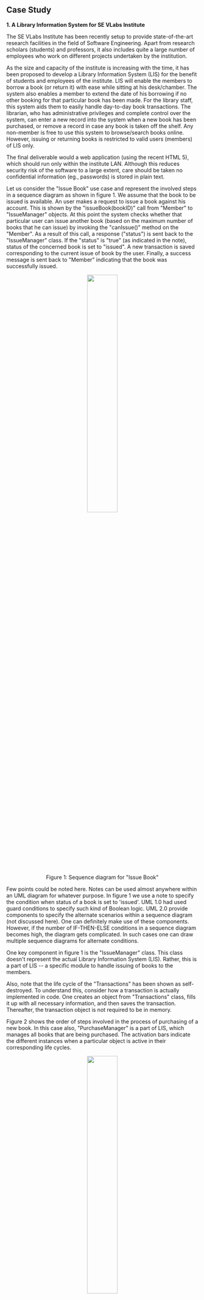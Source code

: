 ## Case Study


**1. A Library Information System for SE VLabs Institute**

The SE VLabs Institute has been recently setup to provide state-of-the-art research facilities in the field of Software Engineering. Apart from research scholars (students) and professors, it also includes quite a large number of employees who work on different projects undertaken by the institution.

As the size and capacity of the institute is increasing with the time, it has been proposed to develop a Library Information System (LIS) for the benefit of students and employees of the institute. LIS will enable the members to borrow a book (or return it) with ease while sitting at his desk/chamber. The system also enables a member to extend the date of his borrowing if no other booking for that particular book has been made. For the library staff, this system aids them to easily handle day-to-day book transactions. The librarian, who has administrative privileges and complete control over the system, can enter a new record into the system when a new book has been purchased, or remove a record in case any book is taken off the shelf. Any non-member is free to use this system to browse/search books online. However, issuing or returning books is restricted to valid users (members) of LIS only.

The final deliverable would a web application (using the recent HTML 5), which should run only within the institute LAN. Although this reduces security risk of the software to a large extent, care should be taken no confidential information (eg., passwords) is stored in plain text.


Let us consider the "Issue Book" use case and represent the involved steps in a sequence diagram as shown in figure 1. We assume that the book to be issued is available. An user makes a request to issue a book against his account. This is shown by the "issueBook(bookID)" call from "Member" to "IssueManager" objects. At this point the system checks whether that particular user can issue another book (based on the maximum number of books that he can issue) by invoking the "canIssue()" method on the "Member". As a result of this call, a response ("status") is sent back to the "IssueManager" class. If the "status" is "true" (as indicated in the note), status of the concerned book is set to "issued". A new transaction is saved corresponding to the current issue of book by the user. Finally, a success message is sent back to "Member" indicating that the book was successfully issued.



<div align="center">
<img src="images/seq_issue_book.png" width="40%">
<p>Figure 1:  Sequence diagram for "Issue Book"</p>
</div>


Few points could be noted here. Notes can be used almost anywhere within an UML diagram for whatever purpose. In figure 1 we use a note to specify the condition when status of a book is set to 'issued'. UML 1.0 had used guard conditions to specify such kind of Boolean logic. UML 2.0 provide components to specify the alternate scenarios within a sequence diagram (not discussed here). One can definitely make use of these components. However, if the number of IF-THEN-ELSE conditions in a sequence diagram becomes high, the diagram gets complicated. In such cases one can draw multiple sequence diagrams for alternate conditions.

One key component in figure 1 is the "IssueManager" class. This class doesn't represent the actual Library Information System (LIS). Rather, this is a part of LIS -- a specific module to handle issuing of books to the members.

Also, note that the life cycle of the "Transactions" has been shown as self-destroyed. To understand this, consider how a transaction is actually implemented in code. One creates an object from "Transactions" class, fills it up with all necessary information, and then saves the transaction. Thereafter, the transaction object is not required to be in memory.

Figure 2 shows the order of steps involved in the process of purchasing of a new book. In this case also, "PurchaseManager" is a part of LIS, which manages all books that are being purchased. The activation bars indicate the different instances when a particular object is active in their corresponding life cycles.
<div align="center">
<img src="images/seq_purchase_books.png" width="40%">
<p>Figure 2: Sequence diagram for "Purchase Books"</p>
</div>

One may have doubts over the inclusion of "Distributor" class. "Distributor" is not a constituent of the LIS; however, it interacts with LIS. Here "Distributor" is meant to represent the "interface" between LIS and the actual, physical book sellers and distributors. For instance, LIS can store details of distributor XYZ, including it's email address, bank account number, into it's records. Whenever the librarian places a new order to XYZ, the order is being sent electronically to XYZ, processed (possibly with a delay), a corresponding invoice is generated, and sent back to LIS. "placeOrder(orderID)" has been indicated as asynchronous calls since the calling object can continue with other tasks. The books would be dispatched by XYZ physically, which lies outside the boundary of LIS. Once the ordered books have been received, the librarian opts to make payment for his orders, which, too, could happen electronically through Net Banking. Technology has, indeed, made a huge progress!

Finally, at his leisure time, the librarian might consider updating the inventory according to the corresponding order.

 

Classes are the fundamental components of any object oriented design and development. Unless individual class, it's attributes and associated operations have been modeled well, a lot of suffereing could await during the development phase. However, unlike waterfall model, the life cycle in object oriented development is iterative. One builds a model, analyze it's efficiency, and refines it thereafter, if required. Therefore, an analyst, designer, or developer doesn't have the tight constraints to create a perfect art at one go.

Based on conceptual modeling and domain knowledge we already had identified a list of classes. We present them here once again:

- Member
- Book
- Transaction (of books)
- Librarian
- Employee
- Book Inventory
- Distributor
- Order
- Order Line Item
- Payment
- Invoice



Let's focus on the "Member", "Librarian" and "Employee" classes. The "Employee" class could be considered as a parent class, some of whose properties are inherited by the "Member" class. Again, "Librarian" is just a special type of "Member" with certain extra privileges. However, it may be noted here that LIS in no way would be interested to know about employees who are not members of LIS. Moreover, to distinguish between a normal member and a librarian, one could define a set of roles, and assign them appropriately to the members. This approach provides a flexible approach to manage users. For example, if the librarian goes on a leave, another member could be assigned the librarian role temporarily. Therefore, we decide to have a single "Member" class, whose instances could have one or more roles. This is shown in figure 3 with the "association" relationship between "Member" and "Role" classes. The "Role" class could consist of a list of available roles. A list could be maintained in the "Member" class to indicate which roles are associated with a particular instance of it.

<div align="center">
<img src="images/class_1.png" width="40%">
<p>Figure 3: A simplified class diagram for LIS</p>
</div>

The "LIS" class consists of several modules: "RegistrationManager", "IssueManager" "ReturnManager", and "PurchaseManager". Their "composition" relationship with "LIS" indicates that any of these individual modules wouldn't exist without the existence of "LIS". The "IssueManager" class is responsible for issue and reissue of books while considering the two-times reissue constraint placed on a book.

The relation between "IssueManager" class and "Book" class is shown as "weak dependency". This is due to the reason that the "IssueManager" class do not require a "Book" as it's member variable. Rather, when an user has issued a book, the concerned method in "IssueManager" just needs to update the status of the corresponding book. No instance of "Book" needs to be created. The arrow from "IssueManager" to "Book" indicates that only the former knows about the "Book" class. The relationship between "PurchaseManager" and "Distributor" is, however, not a weak dependency. The "PurchaseManager" class has a member variable of type "Distributor", which keeps track of the distributor selected for the current purchase.

With the classes so identified, the code for issue book could look as follows:


  public ID IssueBook(ID userID, ID bookID) {


    Member user = Member.GetMember(userID);

      ID transactionID = null;

      if ( user.canIssueNow() && Book.IsAvailable(bookID) ) {

          Book.SetStatusIssued(bookID);

          user.incrementIssueCount(bookID);

          BookTransaction transaction = new BookTransaction(userID, bookID); 

          transaction.save();

          transactionID = transaction.getID();

     }

      return transactionID;

}


The code for reissuing a book to an user could look like the following.


 public ID ReissueBook(ID userID, ID bookID) {


    Member user = Member.GetMember(userID);

     ID transactionID = null;

      if ( user.canIssueNow() && Book.IsAvailable(bookID) ) {    

           Integer count = user.getReissueCountFor(bookID);    // # of times this books has been reissued after it's recent issue by the user

           if ( count < REISSUE_LIMIT ) {     

              user.incrementReissueCount(bookID);

              BookTransaction transaction = new BookTransaction(userID, bookID); 

              transaction.save();

              transactionID = transaction.getID();

             }

       }

      return transactionID;

}